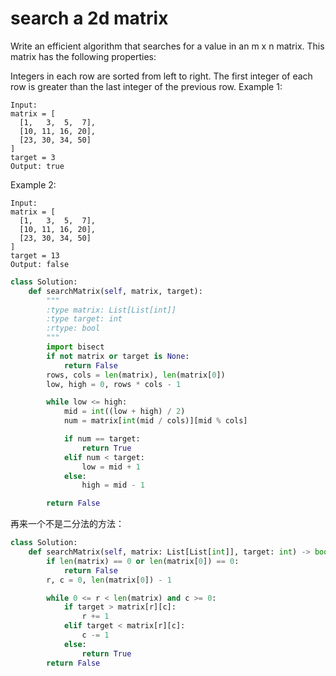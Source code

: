 # search a 2d matrix

Write an efficient algorithm that searches for a value in an m x n matrix. This matrix has the following properties:

Integers in each row are sorted from left to right.
The first integer of each row is greater than the last integer of the previous row.
Example 1:
```
Input:
matrix = [
  [1,   3,  5,  7],
  [10, 11, 16, 20],
  [23, 30, 34, 50]
]
target = 3
Output: true
```
Example 2:
```
Input:
matrix = [
  [1,   3,  5,  7],
  [10, 11, 16, 20],
  [23, 30, 34, 50]
]
target = 13
Output: false
```

```python
class Solution:
    def searchMatrix(self, matrix, target):
        """
        :type matrix: List[List[int]]
        :type target: int
        :rtype: bool
        """
        import bisect
        if not matrix or target is None:
            return False
        rows, cols = len(matrix), len(matrix[0])
        low, high = 0, rows * cols - 1

        while low <= high:
            mid = int((low + high) / 2)
            num = matrix[int(mid / cols)][mid % cols]

            if num == target:
                return True
            elif num < target:
                low = mid + 1
            else:
                high = mid - 1

        return False
```

再来一个不是二分法的方法：
```Python
class Solution:
    def searchMatrix(self, matrix: List[List[int]], target: int) -> bool:
        if len(matrix) == 0 or len(matrix[0]) == 0:
            return False
        r, c = 0, len(matrix[0]) - 1

        while 0 <= r < len(matrix) and c >= 0:
            if target > matrix[r][c]:
                r += 1
            elif target < matrix[r][c]:
                c -= 1
            else:
                return True
        return False
```
